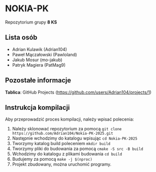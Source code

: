 # NOKIA-PK
Repozytorium grupy **8 KS**

## Lista osób

- Adrian Kulawik (Adrian104)
- Paweł Mączałowski (Pawloland)
- Jakub Mosur (mo-jakub)
- Patryk Magiera (PatMag9)

## Pozostałe informacje
**Tablica**: GitHub Projects (https://github.com/users/Adrian104/projects/1)

## Instrukcja kompilacji
Aby przeprowadzić proces kompilacji, należy wpisać polecenia:

1. Należy sklonować repozytorium za pomocą `git clone https://github.com/Adrian104/Nokia-PK-2025.git`
2. Następnie wchodzimy do katalogu wpisując `cd Nokia-PK-2025`
3. Tworzymy katalog build poleceniem `mkdir build`
4. Tworzymy pliki do budowania za pomocą `cmake -S src -B build`
5. Wchodzimy do katalogu z plikami budowania `cd build`
6. Budujemy za pomocą `make -j $(nproc)`
7. Projekt zbudowany, można uruchomić programy.
